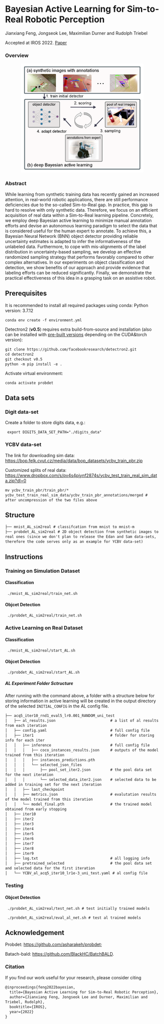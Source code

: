 # Bayesian Active Learning for Sim-to-Real Robotic Perception

Jianxiang Feng, Jongseok Lee, Maximilian Durner and Rudolph Triebel

Accepted at IROS 2022. [Paper](https://arxiv.org/abs/2109.11547)


### Overview

<p align="center">
<img src='resources/teaser2-min.png' width='400'>
<p>


### Abstract
  While learning from synthetic training data has recently gained an increased attention, in real-world robotic applications, there are still performance deficiencies due to the so-called Sim-to-Real gap. 
  In practice, this gap is hard to resolve with only synthetic data. 
  Therefore, we focus on an efficient acquisition of real data within a Sim-to-Real learning pipeline. 
  Concretely, we employ deep Bayesian active learning to minimize manual annotation efforts and devise an autonomous learning paradigm to select the data that is considered useful for the human expert to annotate. 
  To achieve this, a Bayesian Neural Network (BNN) object detector providing reliable uncertainty estimates is adapted to infer the informativeness of the unlabeled data. 
  Furthermore, to cope with mis-alignments of the label distribution in uncertainty-based sampling, we develop an effective randomized sampling strategy that performs favorably compared to other complex alternatives. 
  In our experiments on object classification and detection, we show benefits of our approach and provide evidence that labeling efforts can be reduced significantly. 
  Finally, we demonstrate the practical effectiveness of this idea in a grasping task on an assistive robot.

## Prerequisites
It is recommended to install all required packages using conda:
Python version: 3.7.12 


```
conda env create -f environment.yml
```
Detectron2 (**v0.5**) requires extra build-from-source and installation (also can be installed with [pre-built versions](https://detectron2.readthedocs.io/en/v0.5/tutorials/install.html) depending on the CUDA&torch version):
  
  ```
  git clone https://github.com/facebookresearch/detectron2.git 
  cd detectron2
  git checkout v0.5
  python -m pip install -e .
  ```

Activate virtual environment:
  ```
  conda activate probdet
  ```
## Data sets
  
  ### Digit data-set
  
   Create a folder to store digits data, e.g.:
   ```
    export DIGITS_DATA_SET_PATH="./digits_data"
   ``` 
  
  ### YCBV data-set
  The link for downloading sim data: https://bop.felk.cvut.cz/media/data/bop_datasets/ycbv_train_pbr.zip
  
  Customized splits of real data: https://www.dropbox.com/s/pv4s4pjynf2874s/ycbv_test_train_real_sim_data.zip?dl=0
  
  ```
  mv ycbv_train_pbr/train_pbr/* ycbv_test_train_real_sim_data/ycbv_train_pbr_annotations/merged # after uncompression of the two files above
  ```
  
## Structure
```
├── mnist_AL_sim2real # classifcation from mnist to mnist-m
├── probdet_AL_sim2real # 2D object detection from synthetic images to real ones (since we don't plan to release the Edan and Sam data-sets, therefore the code serves only as an example for YCBV data-set)
```
  
## Instructions 
  
  ### Training on Simulation Dataset
  #### Classification
 ```
  ./mnist_AL_sim2real/train_net.sh
 ``` 
  #### Objcet Detection
 ```
  ./probdet_AL_sim2real/train_net.sh
 ``` 

  ### Active Learning on Real Dataset
  #### Classification
 ```
  ./mnist_AL_sim2real/start_AL.sh
 ``` 
  
  #### Objcet Detection
 ```
  ./probdet_AL_sim2real/start_AL.sh
 ``` 

  ##### AL Experiment Folder Sctructure
  After running with the command above, a folder with a structure below for storing information in active learning will be created in the output directory of the selected `INITIAL_CONFIG` in the AL config file.
  
  ```
  ├── acq5_iter10_rnd1_eval5_lr0.001_RANDOM_uni_test
  │   ├── al_results.json                         # a list of al results from each iteration
  │   ├── config.yaml                             # full config file    
  │   ├── iter1                                   # folder for storing info for each iter
  │   │   ├── inference                           # full config file
  │   │   │   ├── coco_instances_results.json     # outputs of the model trained from this iteration
  │   │   │   ├── instances_predictions.pth       
  │   │   │   └── selected_json_files
  │   │   │       ├── pool_set_iter2.json         # the pool data set for the next iteration
  │   │   │       └── selected_data_iter2.json    # selected data to be added in training set for the next iteration
  │   │   ├── last_checkpoint
  │   │   ├── metrics.json                        # evalutation results of the model trained from this iteration 
  │   │   └── model_final.pth                     # the trained model obtained from early stopping
  │   ├── iter10
  │   ├── iter2
  │   ├── iter3
  │   ├── iter4
  │   ├── iter5
  │   ├── iter6
  │   ├── iter7
  │   ├── iter8
  │   ├── iter9
  │   ├── log.txt                                 # all logging info
  │   ├── pretrained_selected                     # the pool data set and selected data for the first iteration
  │   └── YCBV_al_acq5_iter10_lr1e-3_uni_test.yaml # al config file 
  ```


  ### Testing
  
  #### Objcet Detection
 ```
  ./probdet_AL_sim2real/test_net.sh # test initially trained models
 ``` 
  
  
 ```
  ./probdet_AL_sim2real/eval_al_net.sh # test al trained models
 ``` 
  
## Acknowledgement
Probdet: https://github.com/asharakeh/probdet;
  
Batach-bald: https://github.com/BlackHC/BatchBALD.

### Citation

If you find our work useful for your research, please consider citing

```
@inproceedings{feng2022bayesian,
  title={Bayesian Active Learning for Sim-to-Real Robotic Perception},
  author={Jianxiang Feng, Jongseok Lee and Durner, Maximilian and Triebel, Rudolph},
  booktitle={IROS},
  year={2022}
}
```
